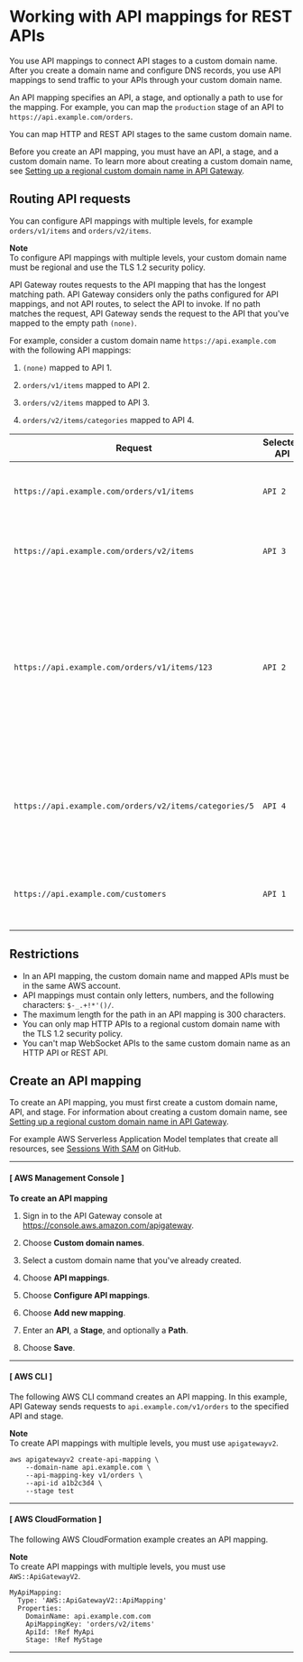 # Working with API mappings for REST APIs<a name="rest-api-mappings"></a>

You use API mappings to connect API stages to a custom domain name\. After you create a domain name and configure DNS records, you use API mappings to send traffic to your APIs through your custom domain name\.

An API mapping specifies an API, a stage, and optionally a path to use for the mapping\. For example, you can map the `production` stage of an API to `https://api.example.com/orders`\.

You can map HTTP and REST API stages to the same custom domain name\.

Before you create an API mapping, you must have an API, a stage, and a custom domain name\. To learn more about creating a custom domain name, see [Setting up a regional custom domain name in API Gateway](apigateway-regional-api-custom-domain-create.md)\.

## Routing API requests<a name="rest-api-mappings-evalutation"></a>

You can configure API mappings with multiple levels, for example `orders/v1/items` and `orders/v2/items`\.

**Note**  
To configure API mappings with multiple levels, your custom domain name must be regional and use the TLS 1\.2 security policy\.

API Gateway routes requests to the API mapping that has the longest matching path\. API Gateway considers only the paths configured for API mappings, and not API routes, to select the API to invoke\. If no path matches the request, API Gateway sends the request to the API that you've mapped to the empty path `(none)`\.

For example, consider a custom domain name `https://api.example.com` with the following API mappings:

1. `(none)` mapped to API 1\.

1. `orders/v1/items` mapped to API 2\.

1. `orders/v2/items` mapped to API 3\.

1. `orders/v2/items/categories` mapped to API 4\.


| Request | Selected API | Explanation | 
| --- | --- | --- | 
|  `https://api.example.com/orders/v1/items`  |  `API 2`  |  The request exactly matches this API mapping\.  | 
|  `https://api.example.com/orders/v2/items`  |  `API 3`  |  The request exactly matches this API mapping\.  | 
|  `https://api.example.com/orders/v1/items/123`  |  `API 2`  |  API Gateway chooses the mapping that has the longest matching path\. The `123` at the end of the request doesn't affect the selection\.  | 
|  `https://api.example.com/orders/v2/items/categories/5`  |  `API 4`  |  API Gateway chooses the mapping that has the longest matching path\.  | 
|  `https://api.example.com/customers`  |  `API 1`  |  API Gateway uses the empty mapping as a catch\-all\.  | 

## Restrictions<a name="rest-api-mappings-restrictions"></a>
+ In an API mapping, the custom domain name and mapped APIs must be in the same AWS account\.
+ API mappings must contain only letters, numbers, and the following characters: `$-_.+!*'()/`\.
+ The maximum length for the path in an API mapping is 300 characters\.
+ You can only map HTTP APIs to a regional custom domain name with the TLS 1\.2 security policy\.
+ You can't map WebSocket APIs to the same custom domain name as an HTTP API or REST API\.

## Create an API mapping<a name="rest-api-mappings-examples"></a>

To create an API mapping, you must first create a custom domain name, API, and stage\. For information about creating a custom domain name, see [Setting up a regional custom domain name in API Gateway](apigateway-regional-api-custom-domain-create.md)\.

For example AWS Serverless Application Model templates that create all resources, see [Sessions With SAM](https://github.com/aws-samples/sessions-with-aws-sam/tree/master/custom-domains) on GitHub\.

------
#### [ AWS Management Console ]

**To create an API mapping**

1. Sign in to the API Gateway console at [https://console\.aws\.amazon\.com/apigateway](https://console.aws.amazon.com/apigateway)\.

1. Choose **Custom domain names**\.

1. Select a custom domain name that you've already created\.

1. Choose **API mappings**\.

1. Choose **Configure API mappings**\.

1. Choose **Add new mapping**\.

1. Enter an **API**, a **Stage**, and optionally a **Path**\.

1. Choose **Save**\.

------
#### [ AWS CLI ]

The following AWS CLI command creates an API mapping\. In this example, API Gateway sends requests to `api.example.com/v1/orders` to the specified API and stage\.

**Note**  
To create API mappings with multiple levels, you must use `apigatewayv2`\.

```
aws apigatewayv2 create-api-mapping \
    --domain-name api.example.com \
    --api-mapping-key v1/orders \
    --api-id a1b2c3d4 \
    --stage test
```

------
#### [ AWS CloudFormation ]

The following AWS CloudFormation example creates an API mapping\.

**Note**  
To create API mappings with multiple levels, you must use `AWS::ApiGatewayV2`\.

```
MyApiMapping:
  Type: 'AWS::ApiGatewayV2::ApiMapping'
  Properties:
    DomainName: api.example.com.com
    ApiMappingKey: 'orders/v2/items'
    ApiId: !Ref MyApi
    Stage: !Ref MyStage
```

------